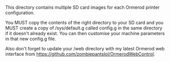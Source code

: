 This directory contains multiple SD card images for each Ormerod printer configuration.

You MUST copy the contents of the right directory to your SD card and you MUST create a copy of /sys/default.g called config.g in the same directory if it doesn't already exist.
You can then customise your machine parameters in that new config.g file.

Also don't forget to update your /web directory with my latest Ormerod web interface from https://github.com/zombiepantslol/OrmerodWebControl.